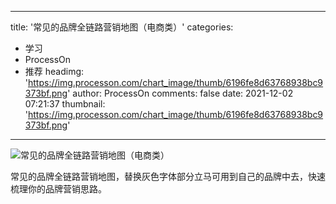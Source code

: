 
---
title: '常见的品牌全链路营销地图（电商类）'
categories: 
 - 学习
 - ProcessOn
 - 推荐
headimg: 'https://img.processon.com/chart_image/thumb/6196fe8d63768938bc9373bf.png'
author: ProcessOn
comments: false
date: 2021-12-02 07:21:37
thumbnail: 'https://img.processon.com/chart_image/thumb/6196fe8d63768938bc9373bf.png'
---

<div>   
<img class="thumb" alt="常见的品牌全链路营销地图（电商类）" src="https://img.processon.com/chart_image/thumb/6196fe8d63768938bc9373bf.png" referrerpolicy="no-referrer">
<p>常见的品牌全链路营销地图，替换灰色字体部分立马可用到自己的品牌中去，快速梳理你的品牌营销思路。</p>  
</div>
            
